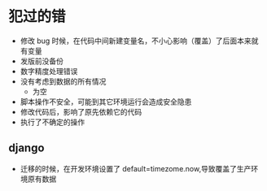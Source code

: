 # 犯过的错

- 修改 bug 时候，在代码中间新建变量名，不小心影响（覆盖）了后面本来就有变量
- 发版前没备份
- 数字精度处理错误
- 没有考虑到数据的所有情况
    - 为空
- 脚本操作不安全，可能到其它环境运行会造成安全隐患
- 修改代码后，影响了原先依赖它的代码
- 执行了不确定的操作

## django

- 迁移的时候，在开发环境设置了 default=timezome.now,导致覆盖了生产环境原有数据